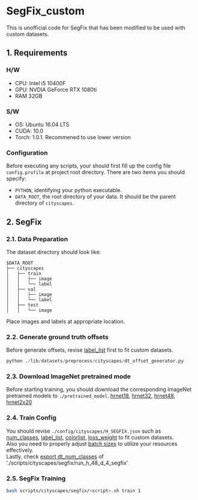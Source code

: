 # SegFix_custom
This is unofficial code for SegFix that has been modified to be used with custom datasets.

##  **1. Requirements**
### **H/W**
* CPU: Intel i5 10400F
* GPU: NVDIA GeForce RTX 1080ti
* RAM 32GB

### **S/W**
* OS: Ubuntu 16.04 LTS
* CUDA: 10.0
* Torch: 1.0.1. Recommened to use lower version

### **Configuration**
Before executing any scripts, your should first fill up the config file `config.profile` at project root directory. There are two items you should specify:
 + `PYTHON`, identifying your python executable.
 + `DATA_ROOT`, the root directory of your data. It should be the parent directory of `cityscapes`.

## **2. SegFix**

### **2.1. Data Preparation**  
The dataset directory should look like:  
```
$DATA_ROOT
├── cityscapes
│   ├── train
│   │   ├── image
│   │   └── label
│   ├── val
│   │   ├── image
│   │   └── label
│   ├── test
│   │   └── image
```
Place images and labels at appropriate location.

### **2.2. Generate ground truth offsets**  
Before generate offsets, revise [label_list](https://github.com/openseg-group/openseg.pytorch/blob/aefc75517b09068d7131a69420bc5f66cb41f0ee/lib/datasets/preprocess/cityscapes/dt_offset_generator.py#L47) first to fit custom datasets.  
```python
python ./lib/datasets/preprocess/cityscapes/dt_offset_generator.py
```

### **2.3. Download ImageNet pretrained mode**  
Before starting training, you should download the corresponding ImageNet pretrained models to `./pretrained_model`.
[hrnet18](https://github.com/hsfzxjy/models.storage/releases/download/openseg-pytorch-pretrained/hrnetv2_w18_imagenet_pretrained.pth), [hrnet32](https://github.com/hsfzxjy/models.storage/releases/download/openseg-pytorch-pretrained/hrnetv2_w32_imagenet_pretrained.pth), [hrnet48](https://github.com/hsfzxjy/models.storage/releases/download/openseg-pytorch-pretrained/hrnetv2_w48_imagenet_pretrained.pth), [hrnet2x20](https://github.com/hsfzxjy/models.storage/releases/download/openseg-pytorch-pretrained/hr_rnet_bt_w20_imagenet_pretrained.pth)

### **2.4. Train Config**  
You should revise `./config/cityscapes/H_SEGFIX.json` such as [num_classes](https://github.com/openseg-group/openseg.pytorch/blob/aefc75517b09068d7131a69420bc5f66cb41f0ee/configs/cityscapes/H_SEGFIX.json#L7), [label_list](https://github.com/openseg-group/openseg.pytorch/blob/aefc75517b09068d7131a69420bc5f66cb41f0ee/configs/cityscapes/H_SEGFIX.json#L8), [colorlist](https://github.com/openseg-group/openseg.pytorch/blob/aefc75517b09068d7131a69420bc5f66cb41f0ee/configs/cityscapes/H_SEGFIX.json#L80), [loss_weight](https://github.com/openseg-group/openseg.pytorch/blob/aefc75517b09068d7131a69420bc5f66cb41f0ee/configs/cityscapes/H_SEGFIX.json#L139) to fit custom datasets.  
Also you need to properly adjust [batch sizes](https://github.com/openseg-group/openseg.pytorch/blob/aefc75517b09068d7131a69420bc5f66cb41f0ee/configs/cityscapes/H_SEGFIX.json#L14) to utilize your resources effectively.  
Lastly, check [export dt_num_classes](https://github.com/openseg-group/openseg.pytorch/blob/aefc75517b09068d7131a69420bc5f66cb41f0ee/scripts/cityscapes/segfix/run_h_48_d_4_segfix.sh#L21) of './scripts/cityscapes/segfix/run_h_48_d_4_segfix'

### **2.5. SegFix Training**  
```bash
bash scripts/cityscapes/segfix/<script>.sh train 1
```
